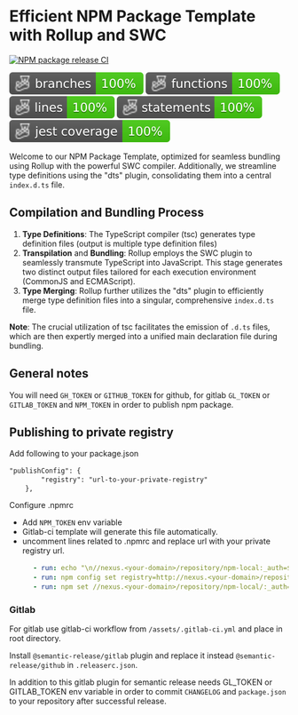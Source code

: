 # Efficient NPM Package Template with Rollup and SWC

[![NPM package release CI](https://github.com/ap0h/npm-package-template/actions/workflows/npm-package-release.yml/badge.svg)](https://github.com/ap0h/npm-package-template/actions/workflows/npm-package-release.yml)


![Branches](./badges/coverage-branches.svg)
![Functions](./badges/coverage-functions.svg)
![Lines](./badges/coverage-lines.svg)
![Statements](./badges/coverage-statements.svg)
![Jest coverage](./badges/coverage-jest%20coverage.svg)


Welcome to our NPM Package Template, optimized for seamless bundling using Rollup with the powerful SWC compiler. Additionally, we streamline type definitions using the "dts" plugin, consolidating them into a central `index.d.ts` file.

## Compilation and Bundling Process

1. **Type Definitions**: The TypeScript compiler (tsc) generates type definition files (output is multiple type definition files)
2. **Transpilation** and **Bundling**: Rollup employs the SWC plugin to seamlessly transmute TypeScript into JavaScript. This stage generates two distinct output files tailored for each execution environment (CommonJS and ECMAScript).
3. **Type Merging**: Rollup further utilizes the "dts" plugin to efficiently merge type definition files into a singular, comprehensive `index.d.ts` file.

**Note**: The crucial utilization of tsc facilitates the emission of `.d.ts` files, which are then expertly merged into a unified main declaration file during bundling.


## General notes

You will need `GH_TOKEN` or `GITHUB_TOKEN` for github, for gitlab `GL_TOKEN` or `GITLAB_TOKEN` and `NPM_TOKEN` in order to publish npm package.

## Publishing to private registry

Add following to your package.json
```
"publishConfig": {
		"registry": "url-to-your-private-registry"
	},
```
Configure .npmrc
- Add `NPM_TOKEN` env variable
- Gitlab-ci template will generate this file automatically.
- uncomment lines related to .npmrc and replace url with your private registry url.

```yaml
      - run: echo "\n//nexus.<your-domain>/repository/npm-local:_auth=$NPM_TOKEN\n" >> .npmrc
      - run: npm config set registry=http://nexus.<your-domain>/repository/npm-local/
      - run: npm set //nexus.<your-domain>/repository/npm-local/:_auth=$NPM_TOKEN 
```

### Gitlab

For gitlab use gitlab-ci workflow from `/assets/.gitlab-ci.yml` and place in root directory.

Install `@semantic-release/gitlab` plugin and replace it instead `@semantic-release/github` in `.releaserc.json`.

In addition to this gitlab plugin for semantic release needs GL_TOKEN or GITLAB_TOKEN env variable in order to commit `CHANGELOG` and `package.json` to your repository after successful release.

